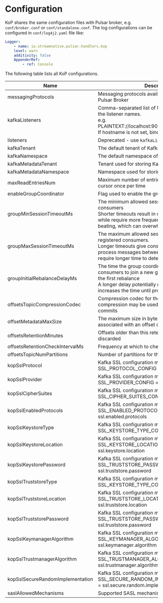 # Configuration

KoP shares the same configuration files with Pulsar broker, e.g. `conf/broker.conf` or `conf/standalone.conf`. The log configurations can be configured in `conf/log4j2.yaml` file like:

```yaml
Logger:
    - name: io.streamnative.pulsar.handlers.kop
    level: warn
    additivity: false
    AppenderRef:
        - ref: Console
```

The following table lists all KoP configurations.

|Name|Description|Default|
|---|---|---|
|messagingProtocols|  Messaging protocols available for being loaded by Pulsar Broker |kafka|
|kafkaListeners|Comma-separated list of URIs we will listen on and the listener names.<br>e.g. PLAINTEXT://localhost:9092,SSL://localhost:9093.<br>If hostname is not set, bind to the default interface.||
|listeners|Deprecated - use `kafkaListeners` instead. ||
|kafkaTenant| The default tenant of Kafka's topics |public|
|kafkaNamespace| The default namespace of Kafka's topics |default|
|kafkaMetadataTenant| Tenant used for storing Kafka metadata topics |public|
|kafkaMetadataNamespace| Namespace used for storing Kafka metadata topics  |__kafka|
|maxReadEntriesNum| Maximum number of entries that are read from cursor once per time  |5|
|enableGroupCoordinator|  Flag used to enable the group coordinator  |true|
|groupMinSessionTimeoutMs| The minimum allowed session timeout for registered consumers<br>Shorter timeouts result in quicker failure detection while require more frequent consumer heart beating, which can overwhelm broker resources.  |6000|
|groupMaxSessionTimeoutMs| The maximum allowed session timeout for registered consumers. <br>Longer timeouts give consumers more time to process messages between heartbeats while require longer time to detect failures. |300000|
|groupInitialRebalanceDelayMs| The time the group coordinator waits for more consumers to join a new group before performing the first rebalance <br> A longer delay potentially reduces rebalances, but increases the time until processing begins.  |3000|
|offsetsTopicCompressionCodec| Compression codec for the offsets topic <br>compression may be used to achieve "atomic" commits  |N/A|
|offsetMetadataMaxSize| The maximum size in bytes for a metadata entry associated with an offset commit  |4096|
|offsetsRetentionMinutes| Offsets older than this retention period are discarded |10080|
|offsetsRetentionCheckIntervalMs| Frequency at which to check for stale offsets  |600000|
|offsetsTopicNumPartitions| Number of partitions for the offsets topic  |8|
|kopSslProtocol| Kafka SSL configuration map with: SSL_PROTOCOL_CONFIG = ssl.protocol |TLS|
|kopSslProvider| Kafka SSL configuration map with: SSL_PROVIDER_CONFIG = ssl.provider | N/A |
|kopSslCipherSuites| Kafka SSL configuration map with: SSL_CIPHER_SUITES_CONFIG = ssl.cipher.suites|  N/A |
|kopSslEnabledProtocols| Kafka SSL configuration map with: SSL_ENABLED_PROTOCOLS_CONFIG = ssl.enabled.protocols| TLSv1.2, TLSv1.1, TLSv1 |
|kopSslKeystoreType| Kafka SSL configuration map with: SSL_KEYSTORE_TYPE_CONFIG = ssl.keystore.type |JKS|
|kopSslKeystoreLocation| Kafka SSL configuration map with: SSL_KEYSTORE_LOCATION_CONFIG = ssl.keystore.location  |N/A |
|kopSslKeystorePassword| Kafka SSL configuration map with: SSL_TRUSTSTORE_PASSWORD_CONFIG = ssl.truststore.password  |N/A |
|kopSslTruststoreType| Kafka SSL configuration map with: SSL_KEYSTORE_TYPE_CONFIG = ssl.keystore.type |JKS|
|kopSslTruststoreLocation| Kafka SSL configuration map with: SSL_TRUSTSTORE_LOCATION_CONFIG = ssl.truststore.location | N/A |
|kopSslTruststorePassword| Kafka SSL configuration map with: SSL_TRUSTSTORE_PASSWORD_CONFIG = ssl.truststore.password |N/A |
|kopSslKeymanagerAlgorithm|Kafka SSL configuration map with: SSL_KEYMANAGER_ALGORITHM_CONFIG = ssl.keymanager.algorithm |SunX509|
|kopSslTrustmanagerAlgorithm| Kafka SSL configuration map with: SSL_TRUSTMANAGER_ALGORITHM_CONFIG = ssl.trustmanager.algorithm |SunX509|
|kopSslSecureRandomImplementation| Kafka SSL configuration map with: SSL_SECURE_RANDOM_IMPLEMENTATION_CONFIG = ssl.secure.random.implementation  | N/A|
|saslAllowedMechanisms| Supported SASL mechanisms exposed by the broker |N/A|

